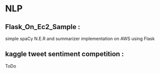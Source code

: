 # NLP

## Flask_On_Ec2_Sample :
simple spaCy N.E.R and summarizer implementation on AWS using Flask

## kaggle tweet sentiment competition :
ToDo

